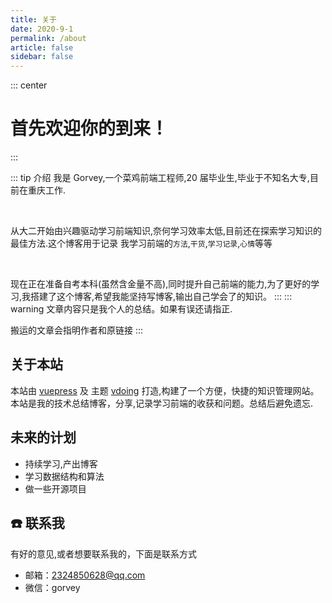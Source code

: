 ```yaml
---
title: 关于
date: 2020-9-1
permalink: /about
article: false
sidebar: false
---
```


::: center

# 首先欢迎你的到来！

:::

::: tip 介绍
我是 Gorvey,一个菜鸡前端工程师,20 届毕业生,毕业于不知名大专,目前在重庆工作.

<br/>

从大二开始由兴趣驱动学习前端知识,奈何学习效率太低,目前还在探索学习知识的最佳方法.这个博客用于记录
我学习前端的`方法`,`干货`,`学习记录`,`心情`等等

<br/>

现在正在准备自考本科(虽然含金量不高),同时提升自己前端的能力,为了更好的学习,我搭建了这个博客,希望我能坚持写博客,输出自己学会了的知识。
:::
::: warning
文章内容只是我个人的总结。如果有误还请指正.

搬运的文章会指明作者和原链接
:::

## 关于本站

本站由 [vuepress](https://github.com/vuejs/vuepress) 及 主题 [vdoing](https://github.com/xugaoyi/vuepress-theme-vdoing) 打造,构建了一个方便，快捷的知识管理网站。
本站是我的技术总结博客，分享,记录学习前端的收获和问题。总结后避免遗忘.

## 未来的计划

- 持续学习,产出博客
- 学习数据结构和算法
- 做一些开源项目

## ☎️ 联系我

有好的意见,或者想要联系我的，下面是联系方式

- 邮箱：2324850628@qq.com
- 微信：gorvey
